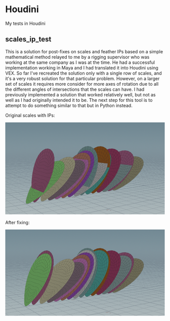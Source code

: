 # Houdini
My tests in Houdini

## scales_ip_test
This is a solution for post-fixes on scales and feather IPs based on a simple mathematical method relayed to me by a rigging supervisor who was working at the same company as I was at the time. He had a successful implementation working in Maya and I had translated it into Houdini using VEX. So far I've recreated the solution only with a single row of scales, and it's a very robust solution for that particular problem. However, on a larger set of scales it requires more consider for more axes of rotation due to all the different angles of intersections that the scales can have. I had previously implemented a solution that worked relatively well, but not as well as I had originally intended it to be. The next step for this tool is to attempt to do something similar to that but in Python instead.

Original scales with IPs:

![Scales with IPs](https://github.com/Jechli/Houdini/blob/main/scales_ip_test/scales_ip.png)

After fixing:

![Scales after fixing IPs.](https://github.com/Jechli/Houdini/blob/main/scales_ip_test/scales_after_fix.png)
